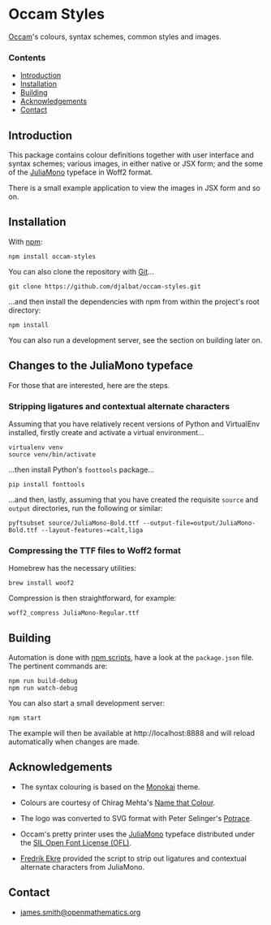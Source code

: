 # Occam Styles

[Occam](https://github.com/djalbat/occam)'s colours, syntax schemes, common styles and images.

### Contents

- [Introduction](#introduction)
- [Installation](#installation)
- [Building](#building)
- [Acknowledgements](#acknowledgements)
- [Contact](#contact)

## Introduction

This package contains colour definitions together with user interface and syntax schemes; various images, in either native or JSX form; and the some of the [JuliaMono](https://juliamono.netlify.app/) typeface in Woff2 format.

There is a small example application to view the images in JSX form and so on.

## Installation

With [npm](https://www.npmjs.com/):

    npm install occam-styles

You can also clone the repository with [Git](https://git-scm.com/)...

    git clone https://github.com/djalbat/occam-styles.git

...and then install the dependencies with npm from within the project's root directory:

    npm install

You can also run a development server, see the section on building later on.

## Changes to the JuliaMono typeface

For those that are interested, here are the steps.

### Stripping ligatures and contextual alternate characters

Assuming that you have relatively recent versions of Python and VirtualEnv installed, firstly create and activate a virtual environment...

```
virtualenv venv
source venv/bin/activate
```

...then install Python's `foottools` package...

```
pip install fonttools
```

...and then, lastly, assuming that you have created the requisite `source` and `output` directories, run the following or similar:

```
pyftsubset source/JuliaMono-Bold.ttf --output-file=output/JuliaMono-Bold.ttf --layout-features-=calt,liga
```

### Compressing the TTF files to Woff2 format

Homebrew has the necessary utilities:

```
brew install woof2
```

Compression is then straightforward, for example:

```
woff2_compress JuliaMono-Regular.ttf
```

## Building

Automation is done with [npm scripts](https://docs.npmjs.com/misc/scripts), have a look at the `package.json` file. The pertinent commands are:

    npm run build-debug
    npm run watch-debug

You can also start a small development server:

    npm start

The example will then be available at http://localhost:8888 and will reload automatically when changes are made.

## Acknowledgements

* The syntax colouring is based on the [Monokai](http://www.monokai.nl/blog/wp-content/asdev/Monokai.tmTheme) theme.

* Colours are courtesy of Chirag Mehta's [Name that Colour](http://chir.ag/projects/name-that-color/).

* The logo was converted to SVG format with Peter Selinger's [Potrace](http://potrace.sourceforge.net/).

* Occam's pretty printer uses the [JuliaMono](https://juliamono.netlify.app/) typeface distributed under the [SIL Open Font License (OFL)](https://scripts.sil.org/cms/scripts/page.php?site_id=nrsi&id=ofl).

* [Fredrik Ekre](https://fredrikekre.se/) provided the script to strip out ligatures and contextual alternate characters from JuliaMono.

## Contact

* james.smith@openmathematics.org
